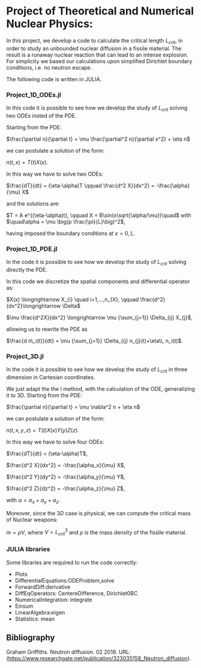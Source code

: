 # Project of Theoretical and Numerical Nuclear Physics: 

In this project, we develop a code to calculate the critical length $L_{crit}$, in order to study an unbounded nuclear diffusion in a fissile material.
The result is a runaway nuclear reaction that can lead to an intense explosion. For simplicity we based our calculations upon simplified Dirichlet 
boundary conditions, i.e. no neutron escape.

The following code is written in JULIA. 


### Project_1D_ODEs.jl
In this code it is possible to see how we develop the study of $L_{crit}$ solving two ODEs insted of the PDE. 

Starting from the PDE:

$\frac{\partial n}{\partial t} =  \mu \frac{\partial^2 n}{\partial x^2} + \eta n$

we can postulate a solution of the form:

$n(t,x)= T(t) X(x)$.

In this way we have to solve two ODEs:

$\frac{dT}{dt} = (\eta-\alpha)T \qquad \frac{d^2 X}{dx^2} = -\frac{\alpha}{\mu} X$

and the solutions are:

$T = A e^{(\eta-\alpha)t}, \qquad X = B\sin(x\sqrt{\alpha/\mu})\quad$ with $\quad\alpha = \mu \big(p \frac{\pi}{L}\big)^2$,

having imposed the boundary conditions at $x=0,L$.

### Project_1D_PDE.jl
In the code it is possible to see how we develop the study of $L_{crit}$ solving directly the PDE. 

In this code we discretize the spatial components and differential operator as:

$X(x) \longrightarrow X_{i} \quad i=1,...,n_{X}, \qquad  \frac{d^2}{dx^2}\longrightarrow \Delta$

$\mu \frac{d^2X}{dx^2} \longrightarrow \mu {\sum_{j=1}} \Delta_{ij} X_{j}$,

allowing us to rewrite the PDE as

$\frac{d n\_i(t)}{dt} = \mu {\sum_{j=1}} \Delta_{ij} n_{j}(t)+\eta\\, n_i(t)$.

### Project_3D.jl
In the code it is possible to see how we develop the study of $L_{crit}$ in three dimension in Cartesian coordinates.

We just adapt the the I method, with the calculation of the ODE, generalizing it to 3D. Starting from the PDE:

$\frac{\partial n}{\partial t} =  \mu \nabla^2 n + \eta n$

we can postulate a solution of the form:

$n(t,x,y,z)= T(t) X(x) Y(y) Z(z)$.

In this way we have to solve four ODEs:

$\frac{dT}{dt} = (\eta-\alpha)T$,

$\frac{d^2 X}{dx^2} = -\frac{\alpha_x}{\mu} X$,

$\frac{d^2 Y}{dy^2} = -\frac{\alpha_y}{\mu} Y$,

$\frac{d^2 Z}{dz^2} = -\frac{\alpha_z}{\mu} Z$,

with $\alpha = \alpha_x+\alpha_y+\alpha_z$.

Moreover, since the $3D$ case is physical, we can compute the critical mass of Nuclear weapons:

$m= \rho V$, where $V=L^3_{crit}$ and $\rho$ is the mass density of the fissile material.

### JULIA libraries
Some libraries are required to run the code correctly:
* Plots
* DifferentialEquations:ODEProblem,solve
* ForwardDiff:derivative
* DiffEqOperators: CentereDifference, Dirichlet0BC
* NumericalIntegration: integrate
* Einsum 
* LinearAlgebra:eigen
* Statistics: mean


## Bibliography

Graham Griffiths. Neutron diffusion. 02 2018. URL: (https://www.researchgate.net/publication/323035158_Neutron_diffusion).
